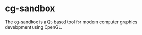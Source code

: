 # cg-sandbox

The cg-sandbox is a Qt-based tool for modern computer graphics development using OpenGL.
